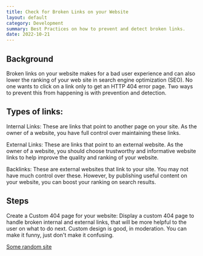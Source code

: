 ```yaml
---
title: Check for Broken Links on your Website
layout: default
category: Development
summary: Best Practices on how to prevent and detect broken links.
date: 2022-10-21
---
```


## Background

Broken links on your website makes for a bad user experience and can also lower the ranking of your web site in search engine optimization (SEO). No one wants to click on a link only to get an HTTP 404 error page.
Two ways to prevent this from happening is with prevention and detection.

## Types of links:

Internal Links:
These are links that point to another page on your site. As the owner of a website, you have full control over maintaining these links.

External Links:
These are links that point to an external website. As the owner of a website, you should choose trustworthy and informative website links to help improve the quality and ranking of your website.

Backlinks:
These are external websites that link to your site. You may not have much control over these. However, by publishing useful content on your website, you can boost your ranking on search results.

## Steps

Create a Custom 404 page for your website:
Display a custom 404 page to handle broken internal and external links, that will be more helpful to the user on what to do next. Custom design is good, in moderation. You can make it funny, just don't make it confusing.

[Some random site](https://github.com/esdc-devcop/esdc-devcop.github.io/nowebsite)
